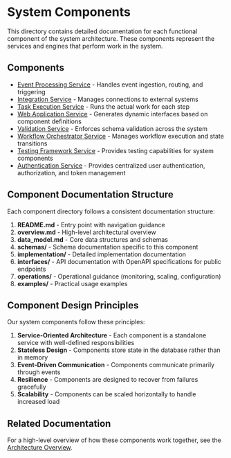 # System Components

This directory contains detailed documentation for each functional component of the system architecture. These components represent the services and engines that perform work in the system.

## Components

* [Event Processing Service](./event_processing_service/) - Handles event ingestion, routing, and triggering
* [Integration Service](./integration_service/) - Manages connections to external systems
* [Task Execution Service](./task_execution_service/) - Runs the actual work for each step
* [Web Application Service](./web_application_service/) - Generates dynamic interfaces based on component definitions
* [Validation Service](./validation_service/) - Enforces schema validation across the system
* [Workflow Orchestrator Service](./workflow_orchestrator_service/) - Manages workflow execution and state transitions
* [Testing Framework Service](./testing_framework_service/) - Provides testing capabilities for system components
* [Authentication Service](./auth_service/) - Provides centralized user authentication, authorization, and token management

## Component Documentation Structure

Each component directory follows a consistent documentation structure:



1. **README.md** - Entry point with navigation guidance
2. **overview.md** - High-level architectural overview
3. **data_model.md** - Core data structures and schemas
4. **schemas/** - Schema documentation specific to this component
5. **implementation/** - Detailed implementation documentation
6. **interfaces/** - API documentation with OpenAPI specifications for public endpoints
7. **operations/** - Operational guidance (monitoring, scaling, configuration)
8. **examples/** - Practical usage examples

## Component Design Principles

Our system components follow these principles:



1. **Service-Oriented Architecture** - Each component is a standalone service with well-defined responsibilities
2. **Stateless Design** - Components store state in the database rather than in memory
3. **Event-Driven Communication** - Components communicate primarily through events
4. **Resilience** - Components are designed to recover from failures gracefully
5. **Scalability** - Components can be scaled horizontally to handle increased load

## Related Documentation

For a high-level overview of how these components work together, see the [Architecture Overview](../overview.md).

